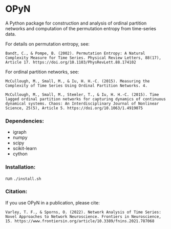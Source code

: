 # OPyN
A Python package for construction and analysis of ordinal partition networks and computation of the permutation entropy from time-series data.

For details on permutation entropy, see:

```
Bandt, C., & Pompe, B. (2002). Permutation Entropy: A Natural Complexity Measure for Time Series. Physical Review Letters, 88(17), Article 17. https://doi.org/10.1103/PhysRevLett.88.174102
```

For ordinal partition networks, see:

```
McCullough, M., Small, M., & Iu, H. H.-C. (2015). Measuring the Complexity of Time Series Using Ordinal Partition Networks. 4.

McCullough, M., Small, M., Stemler, T., & Iu, H. H.-C. (2015). Time lagged ordinal partition networks for capturing dynamics of continuous dynamical systems. Chaos: An Interdisciplinary Journal of Nonlinear Science, 25(5), Article 5. https://doi.org/10.1063/1.4919075

```

### Dependencies:
 - igraph
 - numpy
 - scipy
 - scikit-learn
 - cython 

### Installation:
run ``./install.sh``

### Citation:

If you use OPyN in a publication, please cite:
```
Varley, T. F., & Sporns, O. (2022). Network Analysis of Time Series: Novel Approaches to Network Neuroscience. Frontiers in Neuroscience, 15. https://www.frontiersin.org/article/10.3389/fnins.2021.787068
```
